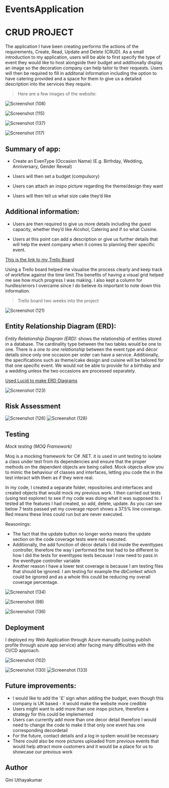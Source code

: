 # **EventsApplication**
# CRUD PROJECT

The application I have been creating performs the actions of the requirements, Create, Read, Update and Delete (CRUD). As a small introduction to my application, users will be able to first specify the type of event they would like to host alongside their budget and additionally display an image so the decoration company can help tailor to their requests. Users will then be required to fill in additonal information including the option to have catering provided and a space for them to give us a detailed description into the services they require.

<!-- Blockquote -->
> Here are a few images of the website:

![Screenshot (108)](https://user-images.githubusercontent.com/82108067/117570831-e14d8f80-b0c3-11eb-8aa4-f1ed9167e109.png)

![Screenshot (115)](https://user-images.githubusercontent.com/82108067/117570801-caa73880-b0c3-11eb-996a-a91992196fc0.png)


![Screenshot (137)](https://user-images.githubusercontent.com/82108067/117615650-ebbe6680-b161-11eb-8459-a905e75058a8.png)


![Screenshot (117)](https://user-images.githubusercontent.com/82108067/117571148-19090700-b0c5-11eb-9a16-3e0663667aa7.png)

**Summary of app:**
---

<!-- UL -->
* Create an EvenType (Occasion Name) (E.g. Birthday, Wedding, Anniversary, Gender Reveal)

* Users will then set a budget (compulsory)

* Users can attach an inspo picture regarding the theme/design they want

* Users will then tell us what size cake they’d like

**Additional information:**
---

<!-- UL -->
* Users are then required to give us more details including the guest capacity, whether they’d like Alcohol, Catering and if so what Cuisine.

* Users at this point can add a description or give us further details that will help the event company when it comes to planning their specific event.



[This is the link to my Trello Board](https://trello.com/b/ioxDkTOo/qaproject)

Using a Trello board helped me visualise the process clearly and keep track of workflow against the time limit.The benefits of having a visual grid helped me see how much progress I was making. I also kept a column for hurdles/errors I overcame since I do believe its important to note down this information.
<!-- Blockquote -->
> Trello board two weeks into the project

![Screenshot (121)](https://user-images.githubusercontent.com/82108067/117577185-a3ab2f80-b0e0-11eb-947f-f10e01d1cd72.png)

**Entity Relationship Diagram (ERD):**
---

*Entity Relationship Diagram (ERD):* shows the relationship of entities stored in a database. The cardinality type between the two tables would be one to one. There is a *one to one relationship* between the event type and décor details since only one occasion per order can have a service. Additionally, the specifications such as theme/cake design and cuisine will be tailored for that one specific event. We would not be able to provide for a birthday and a wedding unless the two occasions are processed separately. 

[Used Lucid to make ERD Diagrams](https://www.lucidchart.com/pages/)


![Screenshot (123)](https://user-images.githubusercontent.com/82108067/117583621-124bb580-b100-11eb-9bf3-0dcc5b6bfabc.png)

**Risk Assessment**
---

![Screenshot (126)](https://user-images.githubusercontent.com/82108067/117584241-b551fe80-b103-11eb-888d-70a4b6040efe.png)
![Screenshot (128)](https://user-images.githubusercontent.com/82108067/117584242-b6832b80-b103-11eb-9356-95d29a63d168.png)

**Testing**
---

*Mock testing (MOQ Framework)*
 
Moq is a mocking framework for C# .NET. it is used in unit testing to isolate a class under test from its dependencies and ensure that the proper methods on the dependent objects are being called. Mock objects allow you to mimic the behaviour of classes and interfaces, letting you code the in the test interact with them as if they were real.

In my code, I created a separate folder, repositories and interfaces and created objects that would mock my previous work. I then carried out tests (using test explorer) to see if my code was doing what it was supposed to. I tested all the features I had created, so add, delete, update. As you can see below 7 tests passed yet my coverage report shows a 37.5% line coverage. Red means these lines could run but are never executed.

Reasonings:
* The fact that the update button no longer works means the update section on the code coverage tests were not executed.
* Additionally, the add function of décor details I did inside the eventtypes controller, therefore the way I performed the test had to be different to how I did the tests for eventtypes tests because I now need to pass in the eventtype controller variable
* Another reason I have a lower test coverage is because I am testing files that should be ignored. I am testing for example the dbContext which could be ignored and as a whole this could be reducing my overall coverage percentage.



![Screenshot (134)](https://user-images.githubusercontent.com/82108067/117584411-b2a3d900-b104-11eb-836b-1b7190199b6d.png)

![Screenshot (98)](https://user-images.githubusercontent.com/82108067/117584529-6ad18180-b105-11eb-878e-39987f8a7eb2.png)

![Screenshot (136)](https://user-images.githubusercontent.com/82108067/117584485-3362d500-b105-11eb-8653-6ebf6328977a.png)

**Deployment**
---
I deployed my Web Application through Azure manually (using publish profile through azure app service) after facing many difficulties with the CI/CD approach.

![Screenshot (102)](https://user-images.githubusercontent.com/82108067/117584519-64430a00-b105-11eb-9443-883756ccfee4.png)

![Screenshot (130)](https://user-images.githubusercontent.com/82108067/117584408-afa8e880-b104-11eb-954e-1d597f941bf0.png)
![Screenshot (133)](https://user-images.githubusercontent.com/82108067/117584410-b172ac00-b104-11eb-89d1-e9c4ff935dba.png)


**Future improvements:**
---


* I would like to add the '£' sign when adding the budget, even though this company is UK based - it would make the website more credible
* Users might want to add more than one inspo picture, therefore a strategy for this could be implemented
* Users can currently add more than one decor detail therefore I would need to change the code to make it that only one event has one corresponding decordetail
* For the future, contact details and a log in system would be necessary
* There could also be more pictures uploaded from previous events that would help attract more customers and it would be a place for us to showcase our previous work


Author
---

Gini Uthayakumar
